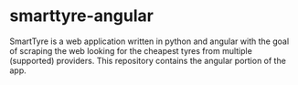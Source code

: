 # smarttyre-angular
SmartTyre is a web application written in python and angular with the goal of scraping the web looking for the cheapest tyres from multiple (supported) providers. This repository contains the angular portion of the app.
